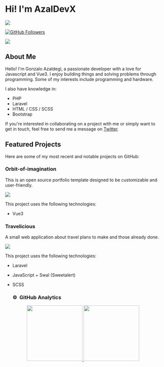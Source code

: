 # Hi! I'm AzalDevX
<img src="https://readme-typing-svg.herokuapp.com?font=Time+New+Roman&color=cyan&size=25&center=true&vCenter=true&width=600&height=100&lines=Gonzalo+Azaldegi+Ruiz..&hearts;++;Self-taught+Front-End+Developer,;Kotlin+Newbie,;Active+Learner/Researcher,;Love+to+learn+new+stuffs..<3">

[![GitHub Followers](https://img.shields.io/github/followers/AzalDevX.svg?style=social)](https://github.com/AzalDevX)

[![](https://img.shields.io/github/last-commit/AzalDevX/travelicious.svg?style=flat-square)](https://github.com/AzalDevX/travelicious)

## About Me
Hello! I'm Gonzalo Azaldegi, a passionate developer with a love for Javascript and Vue3. I enjoy building things and solving problems through programming. Some of my interests include programming and hardware.

I also have knowledge in:
- PHP
- Laravel
- HTML / CSS / SCSS
- Bootstrap
  
If you're interested in collaborating on a project with me or simply want to get in touch, feel free to send me a message on [Twitter](https://twitter.com/g_azaldegi).

## Featured Projects
Here are some of my most recent and notable projects on GitHub:

### Orbit-of-imagination
This is an open source portfolio template designed to be customizable and user-friendly.

[![](https://img.shields.io/github/last-commit/AzalDevX/orbit-of-imagination.svg?style=flat-square)](https://github.com/AzalDevX/orbit-of-imagination)

This project uses the following technologies:
- Vue3

### Travelicious
A small web application about travel plans to make and those already done.

[![](https://img.shields.io/github/last-commit/AzalDevX/travelicious.svg?style=flat-square)](https://github.com/AzalDevX/travelicious)

This project uses the following technologies:
- Laravel
- JavaScript + Swal (Sweetalert)
- SCSS


  ### ⚙️ &nbsp;GitHub Analytics

<p align="center">
<a href="https://github.com/AzalDevX">
  <img height="180em" src="https://github-readme-stats-eight-theta.vercel.app/api?username=AzalDevX&show_icons=true&theme=algolia&include_all_commits=true&count_private=true"/>
  <img height="180em" src="https://github-readme-stats-eight-theta.vercel.app/api/top-langs/?username=AzalDevX&layout=compact&langs_count=8&theme=algolia"/>
</a>
</p>
